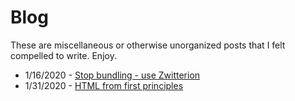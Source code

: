# Blog

These are miscellaneous or otherwise unorganized posts that I felt compelled to write. Enjoy.

* 1/16/2020 - [Stop bundling - use Zwitterion](blog/stop-bundling-use-zwitterion.md)
* 1/31/2020 - [HTML from first principles](blog/html-from-first-principles.md)